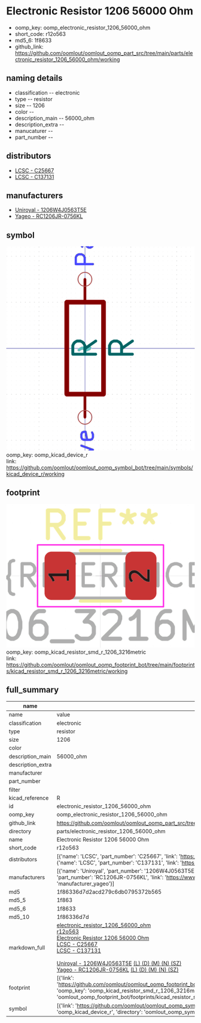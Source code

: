 # Electronic Resistor 1206 56000 Ohm

  
* oomp_key: oomp_electronic_resistor_1206_56000_ohm 
* short_code: r12o563
* md5_6: 1f8633  
* github_link: https://github.com/oomlout/oomlout_oomp_part_src/tree/main/parts/electronic_resistor_1206_56000_ohm/working  
## naming details
* classification -- electronic
* type -- resistor
* size -- 1206
* color -- 
* description_main -- 56000_ohm
* description_extra -- 
* manucaturer -- 
* part_number -- 

## distributors
* [LCSC - C25667](https://lcsc.com/product-detail/C25667.html)  
* [LCSC - C137131](https://lcsc.com/product-detail/C137131.html)  

## manufacturers
* [Uniroyal - 1206W4J0563T5E]()  
* [Yageo - RC1206JR-0756KL](https://www.yageo.com/en/Chart/Download/pdf/RC1206JR-0756KL)  

## symbol

![](symbol/0/working/working_600.png)  
oomp_key: oomp_kicad_device_r  
link: https://github.com/oomlout/oomlout_oomp_symbol_bot/tree/main/symbols/kicad_device_r/working  

## footprint

![](footprint/0/working/working_600.png)  
oomp_key: oomp_kicad_resistor_smd_r_1206_3216metric  
link: https://github.com/oomlout/oomlout_oomp_footprint_bot/tree/main/footprints/kicad_resistor_smd_r_1206_3216metric/working  

## full_summary
| name | value | 
| --- | --- | 
| name | value | 
| classification | electronic | 
| type | resistor | 
| size | 1206 | 
| color |  | 
| description_main | 56000_ohm | 
| description_extra |  | 
| manufacturer |  | 
| part_number |  | 
| filter |  | 
| kicad_reference | R | 
| id | electronic_resistor_1206_56000_ohm | 
| oomp_key | oomp_electronic_resistor_1206_56000_ohm | 
| github_link | https://github.com/oomlout/oomlout_oomp_part_src/tree/main/parts/electronic_resistor_1206_56000_ohm/working | 
| directory | parts/electronic_resistor_1206_56000_ohm | 
| name | Electronic Resistor 1206 56000 Ohm | 
| short_code | r12o563 | 
| distributors | [{'name': 'LCSC', 'part_number': 'C25667', 'link': 'https://lcsc.com/product-detail/C25667.html', 'id': 'distributor_lcsc'}, {'name': 'LCSC', 'part_number': 'C137131', 'link': 'https://lcsc.com/product-detail/C137131.html', 'id': 'distributor_lcsc'}] | 
| manufacturers | [{'name': 'Uniroyal', 'part_number': '1206W4J0563T5E', 'link': '', 'id': 'manufacturer_uniroyal'}, {'name': 'Yageo', 'part_number': 'RC1206JR-0756KL', 'link': 'https://www.yageo.com/en/Chart/Download/pdf/RC1206JR-0756KL', 'id': 'manufacturer_yageo'}] | 
| md5 | 1f86336d7d2acd279c6db0795372b565 | 
| md5_5 | 1f863 | 
| md5_6 | 1f8633 | 
| md5_10 | 1f86336d7d | 
| markdown_full | [electronic_resistor_1206_56000_ohm](https://github.com/oomlout/oomlout_oomp_part_src/tree/main/parts/electronic_resistor_1206_56000_ohm/working)<br>[r12o563](https://github.com/oomlout/oomlout_oomp_part_src/tree/main/parts/electronic_resistor_1206_56000_ohm/working)<br>[Electronic Resistor 1206 56000 Ohm](https://github.com/oomlout/oomlout_oomp_part_src/tree/main/parts/electronic_resistor_1206_56000_ohm/working)<br>[LCSC - C25667<br>](https://lcsc.com/product-detail/C25667.html)[LCSC - C137131<br>](https://lcsc.com/product-detail/C137131.html)<br>[Uniroyal - 1206W4J0563T5E]() [(L)  ](https://www.lcsc.com/search?q=1206W4J0563T5E)[(D)  ](https://www.digikey.com/en/products?,keywords=1206W4J0563T5E)[(M)  ](https://www.mouser.com/Search/Refine?Keyword=1206W4J0563T5E)[(N)  ](https://www.newark.com/search?st=1206W4J0563T5E)[(SZ)  ](https://so.szlcsc.com/global.html?k=1206W4J0563T5E)<br>[Yageo - RC1206JR-0756KL](https://www.yageo.com/en/Chart/Download/pdf/RC1206JR-0756KL) [(L)  ](https://www.lcsc.com/search?q=RC1206JR-0756KL)[(D)  ](https://www.digikey.com/en/products?,keywords=RC1206JR-0756KL)[(M)  ](https://www.mouser.com/Search/Refine?Keyword=RC1206JR-0756KL)[(N)  ](https://www.newark.com/search?st=RC1206JR-0756KL)[(SZ)  ](https://so.szlcsc.com/global.html?k=RC1206JR-0756KL)<br> | 
| footprint | [{'link': 'https://github.com/oomlout/oomlout_oomp_footprint_bot/tree/main/foootprntss/kicad_resistor_smd_r_1206_3216metric', 'oomp_key': 'oomp_kicad_resistor_smd_r_1206_3216metric', 'directory': 'oomlout_oomp_footprint_bot/footprints/kicad_resistor_smd_r_1206_3216metric//working/working.kicad_mod'}] | 
| symbol | [{'link': 'https://github.com/oomlout/oomlout_oomp_symbol_bot/tree/main/symbols/kicad_device_r', 'oomp_key': 'oomp_kicad_device_r', 'directory': 'oomlout_oomp_symbol_bot/symbols/kicad_device_r//working/working.kicad_sym'}] | 
